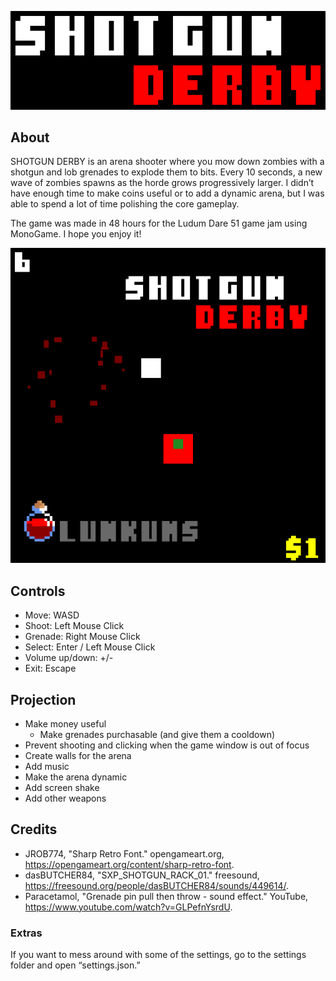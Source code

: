 <p align="center">
  <img src="./docs/images/title.png" alt="The words SHOTGUN DERBY in pixel art lettering"/>
</p>

## About

SHOTGUN DERBY is an arena shooter where you mow down zombies with a shotgun and lob grenades to explode them to bits.  Every 10 seconds, a new wave of zombies spawns as the horde grows progressively larger. I didn’t have enough time to make coins useful or to add a dynamic arena, but I was able to spend a lot of time polishing the core gameplay.

The game was made in 48 hours for the Ludum Dare 51 game jam using MonoGame. I hope you enjoy it!

<p align="center">
  <img src="./docs/images/coverplusplus.png" alt="The words SHOTGUN DERBY in pixel art lettering"/>
</p>

## Controls

- Move: WASD
- Shoot: Left Mouse Click
- Grenade: Right Mouse Click
- Select: Enter / Left Mouse Click
- Volume up/down: +/-
- Exit: Escape

## Projection

- Make money useful
  - Make grenades purchasable (and give them a cooldown)
- Prevent shooting and clicking when the game window is out of focus
- Create walls for the arena
- Add music
- Make the arena dynamic
- Add screen shake
- Add other weapons

## Credits

- JROB774, "Sharp Retro Font." opengameart.org, https://opengameart.org/content/sharp-retro-font.
- dasBUTCHER84, "SXP_SHOTGUN_RACK_01." freesound, https://freesound.org/people/dasBUTCHER84/sounds/449614/.
- Paracetamol, "Grenade pin pull then throw - sound effect." YouTube, https://www.youtube.com/watch?v=GLPefnYsrdU.

### Extras

If you want to mess around with some of the settings, go to the settings folder and open “settings.json.”
